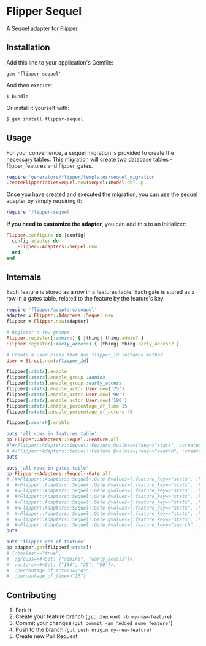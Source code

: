 # Flipper Sequel

A [Sequel](https://github.com/jeremyevans/sequel) adapter for [Flipper](https://github.com/jnunemaker/flipper).

## Installation

Add this line to your application's Gemfile:

    gem 'flipper-sequel'

And then execute:

    $ bundle

Or install it yourself with:

    $ gem install flipper-sequel

## Usage

For your convenience, a sequel migration is provided to create the necessary tables. This migration will create two database tables - flipper_features and flipper_gates.

```ruby
require 'generators/flipper/templates/sequel_migration'
CreateFlipperTablesSequel.new(Sequel::Model.db).up
```

Once you have created and executed the migration, you can use the sequel adapter by simply requiring it:

```ruby
require 'flipper-sequel`
```

**If you need to customize the adapter**, you can add this to an initializer:

```ruby
Flipper.configure do |config|
  config.adapter do
    Flipper::Adapters::Sequel.new
  end
end
```

## Internals

Each feature is stored as a row in a features table. Each gate is stored as a row in a gates table, related to the feature by the feature's key.

```ruby
require 'flipper/adapters/sequel'
adapter = Flipper::Adapters::Sequel.new
flipper = Flipper.new(adapter)

# Register a few groups.
Flipper.register(:admins) { |thing| thing.admin? }
Flipper.register(:early_access) { |thing| thing.early_access? }

# Create a user class that has flipper_id instance method.
User = Struct.new(:flipper_id)

flipper[:stats].enable
flipper[:stats].enable_group :admins
flipper[:stats].enable_group :early_access
flipper[:stats].enable_actor User.new('25')
flipper[:stats].enable_actor User.new('90')
flipper[:stats].enable_actor User.new('180')
flipper[:stats].enable_percentage_of_time 15
flipper[:stats].enable_percentage_of_actors 45

flipper[:search].enable

puts 'all rows in features table'
pp Flipper::Adapters::Sequel::Feature.all
#[#<Flipper::Adapters::Sequel::Feature @values={:key=>"stats", :created_at=>2016-11-19 13:57:48 -0500, :updated_at=>2016-11-19 13:57:48 -0500}>,
# #<Flipper::Adapters::Sequel::Feature @values={:key=>"search", :created_at=>2016-11-19 13:57:48 -0500, :updated_at=>2016-11-19 13:57:48 -0500}>]
puts

puts 'all rows in gates table'
pp Flipper::Adapters::Sequel::Gate.all
# [#<Flipper::Adapters::Sequel::Gate @values={:feature_key=>"stats", :key=>"boolean", :value=>"true", :created_at=>2016-11-19 13:57:48 -0500, :updated_at=>2016-11-19 13:57:48 -0500}>,
#  #<Flipper::Adapters::Sequel::Gate @values={:feature_key=>"stats", :key=>"groups", :value=>"admins", :created_at=>2016-11-19 13:57:48 -0500, :updated_at=>2016-11-19 13:57:48 -0500}>,
#  #<Flipper::Adapters::Sequel::Gate @values={:feature_key=>"stats", :key=>"groups", :value=>"early_access", :created_at=>2016-11-19 13:57:48 -0500, :updated_at=>2016-11-19 13:57:48 -0500}>,
#  #<Flipper::Adapters::Sequel::Gate @values={:feature_key=>"stats", :key=>"actors", :value=>"25", :created_at=>2016-11-19 13:57:48 -0500, :updated_at=>2016-11-19 13:57:48 -0500}>,
#  #<Flipper::Adapters::Sequel::Gate @values={:feature_key=>"stats", :key=>"actors", :value=>"90", :created_at=>2016-11-19 13:57:48 -0500, :updated_at=>2016-11-19 13:57:48 -0500}>,
#  #<Flipper::Adapters::Sequel::Gate @values={:feature_key=>"stats", :key=>"actors", :value=>"180", :created_at=>2016-11-19 13:57:48 -0500, :updated_at=>2016-11-19 13:57:48 -0500}>,
#  #<Flipper::Adapters::Sequel::Gate @values={:feature_key=>"stats", :key=>"percentage_of_time", :value=>"15", :created_at=>2016-11-19 13:57:48 -0500, :updated_at=>2016-11-19 13:57:48 -0500}>,
#  #<Flipper::Adapters::Sequel::Gate @values={:feature_key=>"stats", :key=>"percentage_of_actors", :value=>"45", :created_at=>2016-11-19 13:57:48 -0500, :updated_at=>2016-11-19 13:57:48 -0500}>,
#  #<Flipper::Adapters::Sequel::Gate @values={:feature_key=>"search", :key=>"boolean", :value=>"true", :created_at=>2016-11-19 13:57:48 -0500, :updated_at=>2016-11-19 13:57:48 -0500}>]
puts

puts 'flipper get of feature'
pp adapter.get(flipper[:stats])
# {:boolean=>"true",
#  :groups=>#<Set: {"admins", "early_access"}>,
#  :actors=>#<Set: {"180", "25", "90"}>,
#  :percentage_of_actors=>"45",
#  :percentage_of_time=>"15"}
```

## Contributing

1. Fork it
2. Create your feature branch (`git checkout -b my-new-feature`)
3. Commit your changes (`git commit -am 'Added some feature'`)
4. Push to the branch (`git push origin my-new-feature`)
5. Create new Pull Request
